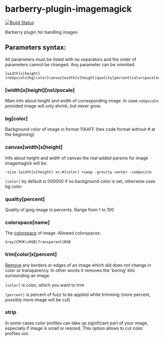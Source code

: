 barberry-plugin-imagemagick
==========================

[![Build Status](https://travis-ci.org/Magomogo/barberry-plugin-imagemagick.png?branch=master)](https://travis-ci.org/Magomogo/barberry-plugin-imagemagick)

Barberry plugin for handling images

Parameters syntax:
-----------------

All parameters must be listed with no separators and the order of parameters cannot be changed.
Any parameter can be ommited.

    [width]x[height][noUpscale]bg[color]canvas[width]x[height]quality[percent]colorspace[name]strip

### [width]x[height][noUpscale]

Main info about height and width of corresponding image. In case `noUpscale` provided image will only shrink, but never grow.

### bg[color]

Background color of image in format 11AAFF (hex code format without # at the beginning)

### canvas[width]x[height]

Info about height and width of canvas
the real added params for image imagemagick will be:

    -size [width]x[height] xc:#[color] +swap -gravity center -composite

`[color]` by default is 000000 if no background color is set, otherwise uses bg color

### quality[percent]

Quality of jpeg image in percents. Range from 1 to 100

### colorspace[name]

The [colorspace](http://www.imagemagick.org/script/command-line-options.php#colorspace "imagemagick docs") of image.
Allowed colorspaces:

    Gray|CMYK|sRGB|Transparent|RGB

### trim[color]x[percent]

[Remove](http://www.imagemagick.org/Usage/crop/#trim "imagemagick docs") any borders or edges of an image 
which did does not change in color or transparency.
In other words it removes the 'boring' bits surrounding an image.

`[color]` is color, which you want to trim

`[percent]` is percent of fuzz to be applied while trimming (more percent, possibly more image will be cut)

### strip

In some cases color profiles can take up significant part of your image, especially if image is small or resized. This option allows to cut color profiles out.
